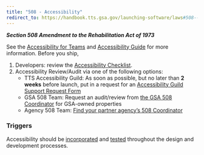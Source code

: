 ```yaml
---
title: "508 - Accessibility"
redirect_to: https://handbook.tts.gsa.gov/launching-software/laws#508--accessibility
---
```


***Section 508 Amendment to the Rehabilitation Act of 1973***

See the [Accessibility for Teams](https://accessibility.digital.gov/) and [Accessibility Guide](https://accessibility.18f.gov/) for more information. Before you ship,

1. Developers: review the [Accessibility Checklist](https://accessibility.18f.gov/checklist/).
2. Accessibility Review/Audit via one of the following options:
    * TTS Accessibility Guild: As soon as possible, but no later than **2 weeks** before launch, put in a request for an [Accessibility Guild Support Request Form](https://docs.google.com/forms/d/e/1FAIpQLSc_6PJoF7_uemOfc1yojzq5USL3HwpghxytxE2ym59tdmslmw/viewform)
    * GSA 508 Team: Request an audit/review from [the GSA 508 Coordinator](https://www.section508.gov/tools/coordinator-listing#usgsa) for GSA-owned properties
    * Agency 508 Team: [Find your partner agency’s 508 Coordinator](https://www.section508.gov/tools/coordinator-listing)

### Triggers

Accessibility should be [incorporated](https://accessibility.digital.gov/) and [tested](https://accessibility.18f.gov/tools/) throughout the design and development processes.
